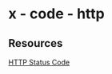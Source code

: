 # x - code - http

## Resources

[HTTP Status Code](http://www.restapitutorial.com/httpstatuscodes.html)
